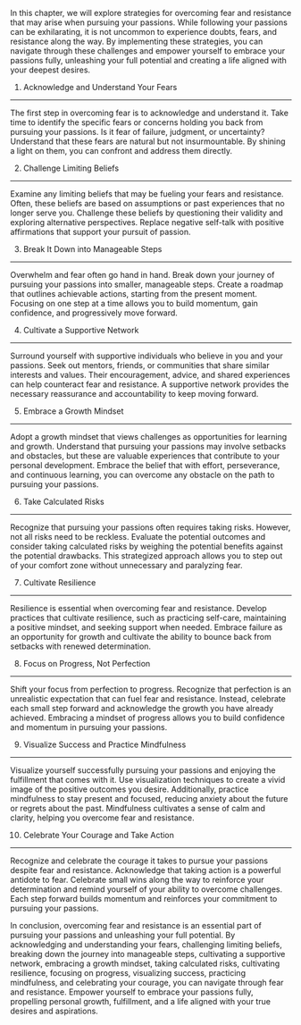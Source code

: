 
In this chapter, we will explore strategies for overcoming fear and resistance that may arise when pursuing your passions. While following your passions can be exhilarating, it is not uncommon to experience doubts, fears, and resistance along the way. By implementing these strategies, you can navigate through these challenges and empower yourself to embrace your passions fully, unleashing your full potential and creating a life aligned with your deepest desires.

1. Acknowledge and Understand Your Fears
----------------------------------------

The first step in overcoming fear is to acknowledge and understand it. Take time to identify the specific fears or concerns holding you back from pursuing your passions. Is it fear of failure, judgment, or uncertainty? Understand that these fears are natural but not insurmountable. By shining a light on them, you can confront and address them directly.

2. Challenge Limiting Beliefs
-----------------------------

Examine any limiting beliefs that may be fueling your fears and resistance. Often, these beliefs are based on assumptions or past experiences that no longer serve you. Challenge these beliefs by questioning their validity and exploring alternative perspectives. Replace negative self-talk with positive affirmations that support your pursuit of passion.

3. Break It Down into Manageable Steps
--------------------------------------

Overwhelm and fear often go hand in hand. Break down your journey of pursuing your passions into smaller, manageable steps. Create a roadmap that outlines achievable actions, starting from the present moment. Focusing on one step at a time allows you to build momentum, gain confidence, and progressively move forward.

4. Cultivate a Supportive Network
---------------------------------

Surround yourself with supportive individuals who believe in you and your passions. Seek out mentors, friends, or communities that share similar interests and values. Their encouragement, advice, and shared experiences can help counteract fear and resistance. A supportive network provides the necessary reassurance and accountability to keep moving forward.

5. Embrace a Growth Mindset
---------------------------

Adopt a growth mindset that views challenges as opportunities for learning and growth. Understand that pursuing your passions may involve setbacks and obstacles, but these are valuable experiences that contribute to your personal development. Embrace the belief that with effort, perseverance, and continuous learning, you can overcome any obstacle on the path to pursuing your passions.

6. Take Calculated Risks
------------------------

Recognize that pursuing your passions often requires taking risks. However, not all risks need to be reckless. Evaluate the potential outcomes and consider taking calculated risks by weighing the potential benefits against the potential drawbacks. This strategized approach allows you to step out of your comfort zone without unnecessary and paralyzing fear.

7. Cultivate Resilience
-----------------------

Resilience is essential when overcoming fear and resistance. Develop practices that cultivate resilience, such as practicing self-care, maintaining a positive mindset, and seeking support when needed. Embrace failure as an opportunity for growth and cultivate the ability to bounce back from setbacks with renewed determination.

8. Focus on Progress, Not Perfection
------------------------------------

Shift your focus from perfection to progress. Recognize that perfection is an unrealistic expectation that can fuel fear and resistance. Instead, celebrate each small step forward and acknowledge the growth you have already achieved. Embracing a mindset of progress allows you to build confidence and momentum in pursuing your passions.

9. Visualize Success and Practice Mindfulness
---------------------------------------------

Visualize yourself successfully pursuing your passions and enjoying the fulfillment that comes with it. Use visualization techniques to create a vivid image of the positive outcomes you desire. Additionally, practice mindfulness to stay present and focused, reducing anxiety about the future or regrets about the past. Mindfulness cultivates a sense of calm and clarity, helping you overcome fear and resistance.

10. Celebrate Your Courage and Take Action
------------------------------------------

Recognize and celebrate the courage it takes to pursue your passions despite fear and resistance. Acknowledge that taking action is a powerful antidote to fear. Celebrate small wins along the way to reinforce your determination and remind yourself of your ability to overcome challenges. Each step forward builds momentum and reinforces your commitment to pursuing your passions.

In conclusion, overcoming fear and resistance is an essential part of pursuing your passions and unleashing your full potential. By acknowledging and understanding your fears, challenging limiting beliefs, breaking down the journey into manageable steps, cultivating a supportive network, embracing a growth mindset, taking calculated risks, cultivating resilience, focusing on progress, visualizing success, practicing mindfulness, and celebrating your courage, you can navigate through fear and resistance. Empower yourself to embrace your passions fully, propelling personal growth, fulfillment, and a life aligned with your true desires and aspirations.
